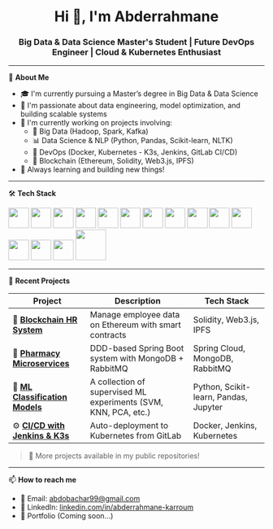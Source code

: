 <h1 align="center">Hi 👋, I'm Abderrahmane</h1>
<h3 align="center">Big Data & Data Science Master's Student | Future DevOps Engineer | Cloud & Kubernetes Enthusiast</h3>

---

🎯 **About Me**

- 🎓 I'm currently pursuing a Master’s degree in Big Data & Data Science  
- 🧠 I'm passionate about data engineering, model optimization, and building scalable systems  
- 🔧 I'm currently working on projects involving:  
  - 💾 Big Data (Hadoop, Spark, Kafka)  
  - 📊 Data Science & NLP (Python, Pandas, Scikit-learn, NLTK)  
  - 🐳 DevOps (Docker, Kubernetes - K3s, Jenkins, GitLab CI/CD)  
  - 🔗 Blockchain (Ethereum, Solidity, Web3.js, IPFS)  
- 🌱 Always learning and building new things!

---

🛠️ **Tech Stack**

<p align="left">
  <img src="https://cdn.jsdelivr.net/gh/devicons/devicon/icons/python/python-original.svg" width="40"/>
  <img src="https://cdn.jsdelivr.net/gh/devicons/devicon/icons/java/java-original.svg" width="40"/>
  <img src="https://cdn.jsdelivr.net/gh/devicons/devicon/icons/docker/docker-original.svg" width="40"/>
  <img src="https://cdn.jsdelivr.net/gh/devicons/devicon/icons/kubernetes/kubernetes-plain.svg" width="40"/>
  <img src="https://cdn.jsdelivr.net/gh/devicons/devicon/icons/linux/linux-original.svg" width="40"/>
  <img src="https://cdn.jsdelivr.net/gh/devicons/devicon/icons/mongodb/mongodb-original.svg" width="40"/>
  <img src="https://cdn.jsdelivr.net/gh/devicons/devicon/icons/mysql/mysql-original.svg" width="40"/>
  <img src="https://cdn.jsdelivr.net/gh/devicons/devicon/icons/git/git-original.svg" width="40"/>
  <img src="https://cdn.jsdelivr.net/gh/devicons/devicon/icons/jenkins/jenkins-original.svg" width="40"/>
  <img src="https://cdn.jsdelivr.net/gh/devicons/devicon/icons/bash/bash-original.svg" width="40"/>
  <img src="https://cdn.jsdelivr.net/gh/devicons/devicon/icons/java/java-original.svg" width="40"/>
  <img src="https://cdn.jsdelivr.net/gh/devicons/devicon/icons/spring/spring-original.svg" width="40"/>
  <img src="https://cdn.jsdelivr.net/gh/devicons/devicon/icons/react/react-original.svg" width="40"/>
  <img src="https://cdn.jsdelivr.net/gh/devicons/devicon/icons/typescript/typescript-original.svg" width="40"/>
  <img src="https://upload.wikimedia.org/wikipedia/commons/7/71/RabbitMQ_logo.svg" width="60"/>

  
</p>

---

📁 **Recent Projects**

| Project | Description | Tech Stack |
|--------|-------------|------------|
| 🔗 [**Blockchain HR System**](https://github.com/AbdouDevOps/blockchain-HR)            | Manage employee data on Ethereum with smart contracts | Solidity, Web3.js, IPFS |
| 💊 [**Pharmacy Microservices**](https://github.com/AbdouDevOps/pharmacy-microservices) | DDD-based Spring Boot system with MongoDB + RabbitMQ | Spring Cloud, MongoDB, RabbitMQ |
| 🤖 [**ML Classification Models**](https://github.com/AbdouDevOps/Machine-learning)    | A collection of supervised ML experiments (SVM, KNN, PCA, etc.) | Python, Scikit-learn, Pandas, Jupyter |
| ⚙️ [**CI/CD with Jenkins & K3s**](https://github.com/AbdouDevOps/devops-k3s-jenkins)   | Auto-deployment to Kubernetes from GitLab | Docker, Jenkins, Kubernetes |

> 🚀 More projects available in my public repositories!

---

📫 **How to reach me**

- 📧 Email: [abdobachar99@gmail.com](abdobachar99@gmail.com)  
- 💼 LinkedIn: [linkedin.com/in/abderrahmane-karroum](https://www.linkedin.com/in/abdou-karroum/)  
- 🧠 Portfolio (Coming soon...)

